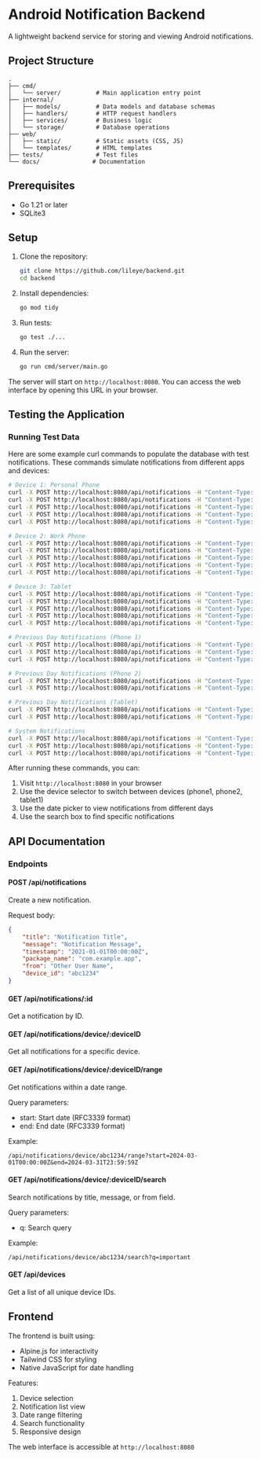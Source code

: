# Android Notification Backend

A lightweight backend service for storing and viewing Android notifications.

## Project Structure

```
.
├── cmd/
│   └── server/          # Main application entry point
├── internal/
│   ├── models/          # Data models and database schemas
│   ├── handlers/        # HTTP request handlers
│   ├── services/        # Business logic
│   └── storage/         # Database operations
├── web/
│   ├── static/          # Static assets (CSS, JS)
│   └── templates/       # HTML templates
├── tests/               # Test files
└── docs/               # Documentation
```

## Prerequisites

- Go 1.21 or later
- SQLite3

## Setup

1. Clone the repository:
   ```bash
   git clone https://github.com/lileye/backend.git
   cd backend
   ```

2. Install dependencies:
   ```bash
   go mod tidy
   ```

3. Run tests:
   ```bash
   go test ./...
   ```

4. Run the server:
   ```bash
   go run cmd/server/main.go
   ```

The server will start on `http://localhost:8080`. You can access the web interface by opening this URL in your browser.

## Testing the Application

### Running Test Data

Here are some example curl commands to populate the database with test notifications. These commands simulate notifications from different apps and devices:

```bash
# Device 1: Personal Phone
curl -X POST http://localhost:8080/api/notifications -H "Content-Type: application/json" -d '{"title":"WhatsApp Message","message":"Hey, how are you?","timestamp":"2024-03-20T10:00:00Z","package_name":"com.whatsapp","from":"Alice","device_id":"phone1"}'
curl -X POST http://localhost:8080/api/notifications -H "Content-Type: application/json" -d '{"title":"Gmail","message":"Meeting tomorrow","timestamp":"2024-03-20T10:15:00Z","package_name":"com.google.gmail","from":"boss@company.com","device_id":"phone1"}'
curl -X POST http://localhost:8080/api/notifications -H "Content-Type: application/json" -d '{"title":"Calendar Reminder","message":"Dentist appointment","timestamp":"2024-03-20T11:00:00Z","package_name":"com.google.calendar","device_id":"phone1"}'
curl -X POST http://localhost:8080/api/notifications -H "Content-Type: application/json" -d '{"title":"Telegram","message":"New group message","timestamp":"2024-03-20T11:30:00Z","package_name":"org.telegram.messenger","from":"Family Group","device_id":"phone1"}'
curl -X POST http://localhost:8080/api/notifications -H "Content-Type: application/json" -d '{"title":"Battery Low","message":"20% battery remaining","timestamp":"2024-03-20T12:00:00Z","package_name":"android.system","device_id":"phone1"}'

# Device 2: Work Phone
curl -X POST http://localhost:8080/api/notifications -H "Content-Type: application/json" -d '{"title":"Slack","message":"New message in #general","timestamp":"2024-03-20T09:00:00Z","package_name":"com.slack","from":"John","device_id":"phone2"}'
curl -X POST http://localhost:8080/api/notifications -H "Content-Type: application/json" -d '{"title":"Microsoft Teams","message":"Team meeting starting","timestamp":"2024-03-20T09:30:00Z","package_name":"com.microsoft.teams","device_id":"phone2"}'
curl -X POST http://localhost:8080/api/notifications -H "Content-Type: application/json" -d '{"title":"Outlook","message":"Project deadline reminder","timestamp":"2024-03-20T10:00:00Z","package_name":"com.microsoft.outlook","from":"Project Manager","device_id":"phone2"}'
curl -X POST http://localhost:8080/api/notifications -H "Content-Type: application/json" -d '{"title":"Jira","message":"Task assigned to you","timestamp":"2024-03-20T10:30:00Z","package_name":"com.atlassian.jira","device_id":"phone2"}'
curl -X POST http://localhost:8080/api/notifications -H "Content-Type: application/json" -d '{"title":"Google Drive","message":"Document shared with you","timestamp":"2024-03-20T11:00:00Z","package_name":"com.google.drive","from":"colleague@company.com","device_id":"phone2"}'

# Device 3: Tablet
curl -X POST http://localhost:8080/api/notifications -H "Content-Type: application/json" -d '{"title":"Netflix","message":"New episode available","timestamp":"2024-03-20T18:00:00Z","package_name":"com.netflix.android","device_id":"tablet1"}'
curl -X POST http://localhost:8080/api/notifications -H "Content-Type: application/json" -d '{"title":"Kindle","message":"Reading goal achieved","timestamp":"2024-03-20T19:00:00Z","package_name":"com.amazon.kindle","device_id":"tablet1"}'
curl -X POST http://localhost:8080/api/notifications -H "Content-Type: application/json" -d '{"title":"YouTube","message":"Channel uploaded new video","timestamp":"2024-03-20T20:00:00Z","package_name":"com.google.youtube","from":"TechChannel","device_id":"tablet1"}'
curl -X POST http://localhost:8080/api/notifications -H "Content-Type: application/json" -d '{"title":"Spotify","message":"New playlist suggestion","timestamp":"2024-03-20T21:00:00Z","package_name":"com.spotify.music","device_id":"tablet1"}'
curl -X POST http://localhost:8080/api/notifications -H "Content-Type: application/json" -d '{"title":"Weather Alert","message":"Rain expected tomorrow","timestamp":"2024-03-20T22:00:00Z","package_name":"com.weather.app","device_id":"tablet1"}'

# Previous Day Notifications (Phone 1)
curl -X POST http://localhost:8080/api/notifications -H "Content-Type: application/json" -d '{"title":"Instagram","message":"New follower","timestamp":"2024-03-19T10:00:00Z","package_name":"com.instagram.android","device_id":"phone1"}'
curl -X POST http://localhost:8080/api/notifications -H "Content-Type: application/json" -d '{"title":"Facebook","message":"Birthday reminder","timestamp":"2024-03-19T11:00:00Z","package_name":"com.facebook.katana","from":"Events","device_id":"phone1"}'
curl -X POST http://localhost:8080/api/notifications -H "Content-Type: application/json" -d '{"title":"Twitter","message":"Trending in your area","timestamp":"2024-03-19T12:00:00Z","package_name":"com.twitter.android","device_id":"phone1"}'

# Previous Day Notifications (Phone 2)
curl -X POST http://localhost:8080/api/notifications -H "Content-Type: application/json" -d '{"title":"Calendar","message":"Team lunch tomorrow","timestamp":"2024-03-19T15:00:00Z","package_name":"com.google.calendar","device_id":"phone2"}'
curl -X POST http://localhost:8080/api/notifications -H "Content-Type: application/json" -d '{"title":"Slack","message":"New channel invitation","timestamp":"2024-03-19T16:00:00Z","package_name":"com.slack","from":"Team Lead","device_id":"phone2"}'

# Previous Day Notifications (Tablet)
curl -X POST http://localhost:8080/api/notifications -H "Content-Type: application/json" -d '{"title":"Prime Video","message":"Continue watching","timestamp":"2024-03-19T20:00:00Z","package_name":"com.amazon.primevideo","device_id":"tablet1"}'
curl -X POST http://localhost:8080/api/notifications -H "Content-Type: application/json" -d '{"title":"Game Update","message":"New level unlocked","timestamp":"2024-03-19T21:00:00Z","package_name":"com.game.example","device_id":"tablet1"}'

# System Notifications
curl -X POST http://localhost:8080/api/notifications -H "Content-Type: application/json" -d '{"title":"System Update","message":"Android update available","timestamp":"2024-03-20T09:00:00Z","package_name":"android.system","device_id":"phone1"}'
curl -X POST http://localhost:8080/api/notifications -H "Content-Type: application/json" -d '{"title":"Security Alert","message":"New device signed in","timestamp":"2024-03-20T10:00:00Z","package_name":"com.google.android.gms","device_id":"phone2"}'
curl -X POST http://localhost:8080/api/notifications -H "Content-Type: application/json" -d '{"title":"Storage Alert","message":"Storage space low","timestamp":"2024-03-20T11:00:00Z","package_name":"android.system","device_id":"tablet1"}'
```

After running these commands, you can:
1. Visit `http://localhost:8080` in your browser
2. Use the device selector to switch between devices (phone1, phone2, tablet1)
3. Use the date picker to view notifications from different days
4. Use the search box to find specific notifications

## API Documentation

### Endpoints

#### POST /api/notifications
Create a new notification.

Request body:
```json
{
    "title": "Notification Title",
    "message": "Notification Message",
    "timestamp": "2021-01-01T00:00:00Z",
    "package_name": "com.example.app",
    "from": "Other User Name",
    "device_id": "abc1234"
}
```

#### GET /api/notifications/:id
Get a notification by ID.

#### GET /api/notifications/device/:deviceID
Get all notifications for a specific device.

#### GET /api/notifications/device/:deviceID/range
Get notifications within a date range.

Query parameters:
- start: Start date (RFC3339 format)
- end: End date (RFC3339 format)

Example:
```
/api/notifications/device/abc1234/range?start=2024-03-01T00:00:00Z&end=2024-03-31T23:59:59Z
```

#### GET /api/notifications/device/:deviceID/search
Search notifications by title, message, or from field.

Query parameters:
- q: Search query

Example:
```
/api/notifications/device/abc1234/search?q=important
```

#### GET /api/devices
Get a list of all unique device IDs.

## Frontend

The frontend is built using:
- Alpine.js for interactivity
- Tailwind CSS for styling
- Native JavaScript for date handling

Features:
1. Device selection
2. Notification list view
3. Date range filtering
4. Search functionality
5. Responsive design

The web interface is accessible at `http://localhost:8080` 